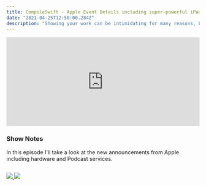 ```yaml
---
title: CompileSwift - Apple Event Details including super-powerful iPad Pros and iMac Flavors.
date: "2021-04-25T12:50:00.284Z"
description: "Showing your work can be intimidating for many reasons, but I believe showing as you learn will help you more. Listen on for details."
---
```


<iframe src="https://open.spotify.com/embed-podcast/episode/3RWJJ7viT1EwTEbOTkgPfB" width="100%" height="232" frameborder="0" allowtransparency="true" allow="encrypted-media"></iframe>

### Show Notes

In this episode I'll take a look at the new announcements from Apple including hardware and Podcast services.

<div class="podcastSubscribeButton">
<a href="https://anchor.fm/compileswift">
<img src="/images/subscribe-to-podcast.png" style="margin: auto;"/>
</a>
<a href="https://www.buymeacoffee.com/pwcom">
<img src="/images/buy-me-a-coffee.png" style="margin: auto; padding-top: 1em;"/>
</a>
</div>

